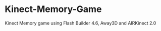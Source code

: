 Kinect-Memory-Game
==================

Kinect Memory game using Flash Builder 4.6, Away3D and AIRKinect 2.0